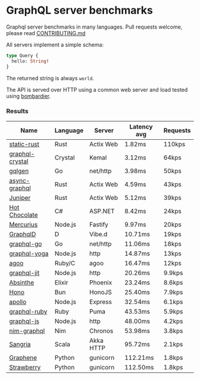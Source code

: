 <!-- README.md is generated from README.ecr, do not edit -->

# GraphQL server benchmarks

Graphql server benchmarks in many languages. Pull requests welcome, please read [CONTRIBUTING.md](CONTRIBUTING.md)

All servers implement a simple schema:

```graphql
type Query {
  hello: String!
}
```

The returned string is always `world`.

The API is served over HTTP using a common web server and load tested using [bombardier](https://github.com/codesenberg/bombardier).

### Results

| Name                          | Language      | Server          | Latency avg      | Requests      |
| ----------------------------  | ------------- | --------------- | ---------------- | ------------- |
| [static-rust](https://actix.rs/) | Rust | Actix Web | 1.82ms | 110kps |
| [graphql-crystal](https://github.com/graphql-crystal/graphql) | Crystal | Kemal | 3.12ms | 64kps |
| [gqlgen](https://github.com/99designs/gqlgen) | Go | net/http | 3.98ms | 50kps |
| [async-graphql](https://github.com/async-graphql/async-graphql) | Rust | Actix Web | 4.59ms | 43kps |
| [Juniper](https://github.com/graphql-rust/juniper) | Rust | Actix Web | 5.12ms | 39kps |
| [Hot Chocolate](https://github.com/ChilliCream/hotchocolate) | C# | ASP.NET | 8.42ms | 24kps |
| [Mercurius](https://github.com/mercurius-js/mercurius) | Node.js | Fastify | 9.97ms | 20kps |
| [GraphqlD](https://github.com/burner/graphqld) | D | Vibe.d | 10.71ms | 19kps |
| [graphql-go](https://github.com/graphql-go/graphql) | Go | net/http | 11.06ms | 18kps |
| [graphql-yoga](https://github.com/dotansimha/graphql-yoga) | Node.js | http | 14.87ms | 13kps |
| [agoo](https://github.com/ohler55/agoo) | Ruby/C | agoo | 16.47ms | 12kps |
| [graphql-jit](https://github.com/zalando-incubator/graphql-jit) | Node.js | http | 20.26ms | 9.9kps |
| [Absinthe](https://github.com/absinthe-graphql/absinthe) | Elixir | Phoenix | 23.24ms | 8.6kps |
| [Hono](https://github.com/honojs/graphql-server) | Bun | HonoJS | 25.40ms | 7.9kps |
| [apollo](https://github.com/apollographql/apollo-server) | Node.js | Express | 32.54ms | 6.1kps |
| [graphql-ruby](https://github.com/rmosolgo/graphql-ruby) | Ruby | Puma | 43.53ms | 5.9kps |
| [graphql-js](https://github.com/graphql/graphql-js) | Node.js | http | 48.00ms | 4.2kps |
| [nim-graphql](https://github.com/status-im/nim-graphql) | Nim | Chronos | 53.98ms | 3.8kps |
| [Sangria](https://github.com/sangria-graphql/sangria) | Scala | Akka HTTP | 95.72ms | 2.1kps |
| [Graphene](https://github.com/graphql-python/graphene) | Python | gunicorn | 112.21ms | 1.8kps |
| [Strawberry](https://github.com/strawberry-graphql/strawberry) | Python | gunicorn | 112.50ms | 1.8kps |
